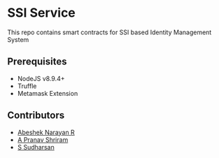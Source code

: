 # SSI Service

This repo contains smart contracts for SSI based Identity Management System

## Prerequisites
- NodeJS v8.9.4+
- Truffle
- Metamask Extension

## Contributors
- [Abeshek Narayan R](https://github.com/abesheknarayan)
- [A Pranav Shriram](https://github.com/PranavShriram)
- [S Sudharsan](https://github.com/sudharsansrikanthan)

